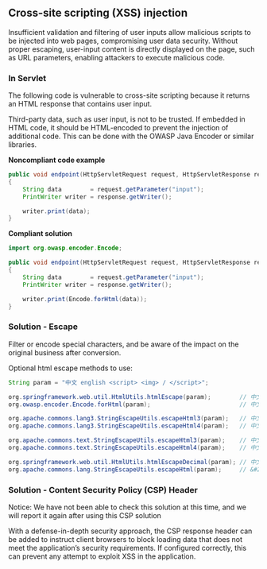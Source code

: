 ## Cross-site scripting (XSS) injection

Insufficient validation and filtering of user inputs allow malicious scripts to be injected into web pages, compromising user data security. Without proper escaping, user-input content is directly displayed on the page, such as URL parameters, enabling attackers to execute malicious code.


### In Servlet

The following code is vulnerable to cross-site scripting because it returns an HTML response that contains user input.

Third-party data, such as user input, is not to be trusted. If embedded in HTML code, it should be HTML-encoded to prevent the injection of additional code. This can be done with the OWASP Java Encoder or similar libraries.

**Noncompliant code example**

```java
public void endpoint(HttpServletRequest request, HttpServletResponse response) throws IOException
{
    String data        = request.getParameter("input");
    PrintWriter writer = response.getWriter();

    writer.print(data);
}
```


**Compliant solution**

```java
import org.owasp.encoder.Encode;

public void endpoint(HttpServletRequest request, HttpServletResponse response) throws IOException
{
    String data        = request.getParameter("input");
    PrintWriter writer = response.getWriter();

    writer.print(Encode.forHtml(data));
}
```

### Solution - Escape

Filter or encode special characters, and be aware of the impact on the original business after conversion.

Optional html escape methods to use:

```java
String param = "中文 english <script> <img> / </script>";

org.springframework.web.util.HtmlUtils.htmlEscape(param);        // 中文 english &lt;script&gt; &lt;img&gt; / &lt;/script&gt;
org.owasp.encoder.Encode.forHtml(param);                         // 中文 english &lt;script&gt; &lt;img&gt; / &lt;/script&gt;

org.apache.commons.lang3.StringEscapeUtils.escapeHtml3(param);   // 中文 english &lt;script&gt; &lt;img&gt; / &lt;/script&gt;
org.apache.commons.lang3.StringEscapeUtils.escapeHtml4(param);   // 中文 english &lt;script&gt; &lt;img&gt; / &lt;/script&gt;

org.apache.commons.text.StringEscapeUtils.escapeHtml3(param);    // 中文 english &lt;script&gt; &lt;img&gt; / &lt;/script&gt;
org.apache.commons.text.StringEscapeUtils.escapeHtml4(param);    // 中文 english &lt;script&gt; &lt;img&gt; / &lt;/script&gt;

org.springframework.web.util.HtmlUtils.htmlEscapeDecimal(param); // 中文 english &#60;script&#62; &#60;img&#62; / &#60;/script&#62;
org.apache.commons.lang.StringEscapeUtils.escapeHtml(param);     // &#20013;&#25991; english &lt;script&gt; &lt;img&gt; / &lt;/script&gt;
```


### Solution - Content Security Policy (CSP) Header

Notice: We have not been able to check this solution at this time, and we will report it again after using this CSP solution

With a defense-in-depth security approach, the CSP response header can be added to instruct client browsers to block loading data that does not meet the application’s security requirements. If configured correctly, this can prevent any attempt to exploit XSS in the application.
